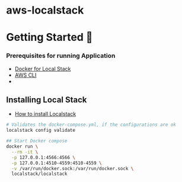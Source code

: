 # aws-localstack

# Getting Started 🚀

### Prerequisites for running Application
* <a href=https://www.docker.com/>Docker for Local Stack</a>
* <a href=https://docs.aws.amazon.com/cli/latest/userguide/getting-started-install.html>AWS CLI</a>
* 


## Installing Local Stack
* <a href=https://docs.localstack.cloud/getting-started/installation/>How to install Localstack</a>

``` bash
# Validates the docker-compose.yml, if the configurations are ok
localstack config validate

## Start Docker compose
docker run \
  --rm -it \
  -p 127.0.0.1:4566:4566 \
  -p 127.0.0.1:4510-4559:4510-4559 \
  -v /var/run/docker.sock:/var/run/docker.sock \
  localstack/localstack
```
